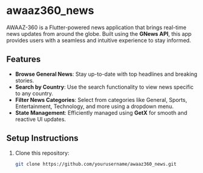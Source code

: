 # awaaz360_news

AWAAZ-360 is a Flutter-powered news application that brings real-time news updates from around the globe. Built using the **GNews API**, this app provides users with a seamless and intuitive experience to stay informed.

## Features
- **Browse General News**: Stay up-to-date with top headlines and breaking stories.
- **Search by Country**: Use the search functionality to view news specific to any country.
- **Filter News Categories**: Select from categories like General, Sports, Entertainment, Technology, and more using a dropdown menu.
- **State Management**: Efficiently managed using **GetX** for smooth and reactive UI updates.

## Setup Instructions
1. Clone this repository:
   ```bash
   git clone https://github.com/yourusername/awaaz360_news.git
